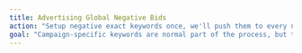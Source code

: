 ```yaml
---
title: Advertising Global Negative Bids
action: "Setup negative exact keywords once, we'll push them to every new campaign that you create"
goal: "Campaign-specific keywords are normal part of the process, but the most annoying thing is needing to remember those Account-wide Negatives that are always added to all campaigns. We keep track and push them to all your campaigns."
---
```

